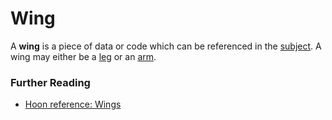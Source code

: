 # Wing

A **wing** is a piece of data or code which can be referenced in the [subject](glossary/subject). A wing may either be a [leg](glossary/leg) or an [arm](glossary/arm).

### Further Reading

- [Hoon reference: Wings](language/hoon/reference/limbs/wing)
